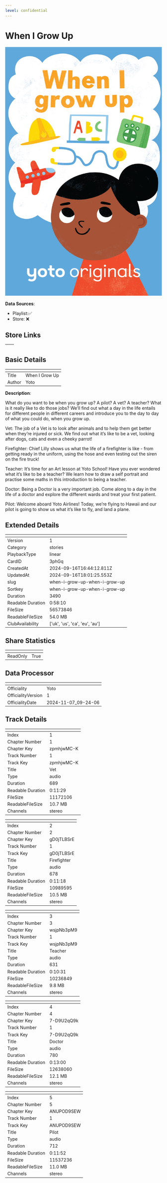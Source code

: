 ```yaml
---
level: confidential
---
```

# When I Grow Up

![card_[3phGq].png](../../img/cards/card_[3phGq].png)

**Data Sources**: 

- Playlist:✅
- Store: ❌


## Store Links

| <!-- --> | <!-- --> |
| - | - |


## Basic Details

| <!-- --> | <!-- --> |
| - | - |
| Title | When I Grow Up |
| Author | Yoto |

**Description**:

What do you want to be when you grow up? A pilot? A vet? A teacher? What is it really like to do those jobs? We’ll find out what a day in the life entails for different people in different careers and introduce you to the day to day of what you could do, when you grow up.

Vet: The job of a Vet is to look after animals and to help them get better when they’re injured or sick. We find out what it’s like to be a vet, looking after dogs, cats and even a cheeky parrot!

Firefighter: Chief Lilly shows us what the life of a firefighter is like - from getting ready in the uniform, using the hose and even testing out the siren on the fire truck!

Teacher: It’s time for an Art lesson at Yoto School! Have you ever wondered what it’s like to be a teacher? We learn how to draw a self portrait and practise some maths in this introduction to being a teacher.

Doctor: Being a Doctor is a very important job. Come along to a day in the life of a doctor and explore the different wards and treat your first patient.

Pilot: Welcome aboard Yoto Airlines! Today, we’re flying to Hawaii and our pilot is going to show us what it’s like to fly, and land a plane.


## Extended Details

| <!-- --> | <!-- --> |
| - | - |
| Version | 1 |
| Category | stories |
| PlaybackType | linear |
| CardID | 3phGq |
| CreatedAt | 2024-09-16T16:44:12.811Z |
| UpdatedAt | 2024-09-16T18:01:25.553Z |
| slug | when-i-grow-up-when-i-grow-up |
| Sortkey | when-i-grow-up-when-i-grow-up |
| Duration | 3490 |
| Readable Duration | 0:58:10 |
| FileSize | 56573846 |
| ReadableFileSize | 54.0 MB |
| ClubAvailability | ['uk', 'us', 'ca', 'eu', 'au'] |


## Share Statistics

| <!-- --> | <!-- --> |
| - | - |
| ReadOnly | True |


## Data Processor

| <!-- --> | <!-- --> |
| - | - |
| Officiality | Yoto
| OfficialityVersion | 1
| OfficialityDate | 2024-11-07_09-24-06


## Track Details

| <!-- --> | <!-- --> |
| - | - |
| Index | 1 |
| Chapter Number | 1 |
| Chapter Key | zpmhjwMC-K |
| Track Number | 1 |
| Track Key | zpmhjwMC-K |
| Title | Vet |
| Type | audio |
| Duration | 689 |
| Readable Duration | 0:11:29 |
| FileSize | 11172106 |
| ReadableFileSize | 10.7 MB |
| Channels | stereo |

| <!-- --> | <!-- --> |
| - | - |
| Index | 2 |
| Chapter Number | 2 |
| Chapter Key | gD0jTLBSrE |
| Track Number | 1 |
| Track Key | gD0jTLBSrE |
| Title | Firefighter |
| Type | audio |
| Duration | 678 |
| Readable Duration | 0:11:18 |
| FileSize | 10989595 |
| ReadableFileSize | 10.5 MB |
| Channels | stereo |

| <!-- --> | <!-- --> |
| - | - |
| Index | 3 |
| Chapter Number | 3 |
| Chapter Key | wsjpNb3pM9 |
| Track Number | 1 |
| Track Key | wsjpNb3pM9 |
| Title | Teacher |
| Type | audio |
| Duration | 631 |
| Readable Duration | 0:10:31 |
| FileSize | 10236849 |
| ReadableFileSize | 9.8 MB |
| Channels | stereo |

| <!-- --> | <!-- --> |
| - | - |
| Index | 4 |
| Chapter Number | 4 |
| Chapter Key | 7-D9U2qQ9k |
| Track Number | 1 |
| Track Key | 7-D9U2qQ9k |
| Title | Doctor |
| Type | audio |
| Duration | 780 |
| Readable Duration | 0:13:00 |
| FileSize | 12638060 |
| ReadableFileSize | 12.1 MB |
| Channels | stereo |

| <!-- --> | <!-- --> |
| - | - |
| Index | 5 |
| Chapter Number | 5 |
| Chapter Key | ANUPOD9SEW |
| Track Number | 1 |
| Track Key | ANUPOD9SEW |
| Title | Pilot |
| Type | audio |
| Duration | 712 |
| Readable Duration | 0:11:52 |
| FileSize | 11537236 |
| ReadableFileSize | 11.0 MB |
| Channels | stereo |

